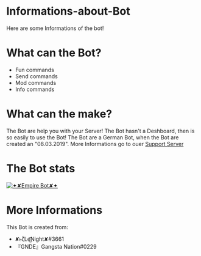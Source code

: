 # Informations-about-Bot
Here are some Informations of the bot!

# What can the Bot?
- Fun commands
- Send commands
- Mod commands
- Info commands

# What can the make?
The Bot are help you with your Server!
The Bot hasn't a Deshboard, then is so easily to use the Bot!
The Bot are a German Bot, when the Bot are created an "08.03.2019".
More Informations go to ouer <a href="https://discord.gg/DjX65ST" target="_blank">Support Server</a>

# The Bot stats
<a href="https://discordbots.org/bot/553270869640740894" >
  <img src="https://discordbots.org/api/widget/553270869640740894.svg" alt="✦✘Empire Bot✘✦" />
</a>

# More Informations
This Bot is created from:
- ✘๖̶̶̶ζLe͜͡Night✘#3661
- 『GNDE』Gangsta Nation#0229
